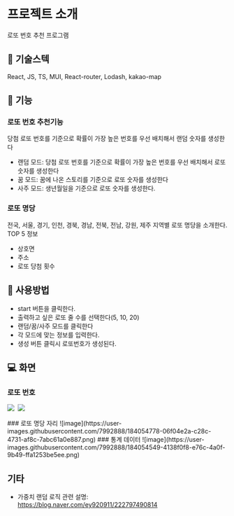 # 프로젝트 소개

로또 번호 추천 프로그램

##  :scroll: 기술스텍
React, JS, TS, MUI, React-router, Lodash, kakao-map

## :hammer: 기능

### 로또 번호 추천기능
당첨 로또 번호를 기준으로 확률이 가장 높은 번호를 우선 배치해서 랜덤 숫자를 생성한다
* 랜덤 모드: 당첨 로또 번호를 기준으로 확률이 가장 높은 번호를 우선 배치해서 로또 숫자를 생성한다
* 꿈 모드: 꿈에 나온 스토리를 기준으로 로또 숫자를 생성한다
* 사주 모드: 생년월일을 기준으로 로또 숫자를 생성한다.

### 로또 명당
전국, 서울, 경기, 인천, 경북, 경남, 전북, 전남, 강원, 제주 지역별 로또 명당을 소개한다.
TOP 5 
정보
- 상호면
- 주소
- 로또 당첨 횟수

## :bookmark_tabs: 사용방법

* start 버튼을 클릭한다.
* 출력하고 싶은 로또 줄 수를 선택한다(5, 10, 20)
* 랜덤/꿈/사주 모드를 클릭한다
* 각 모드에 맞는 정보를 입력한다.
* 생성 버튼 클릭시 로또번호가 생성된다.

## :computer: 화면
### 로또 번호
<p display='flex' >
<img src="https://user-images.githubusercontent.com/7992888/184054443-045495c8-d0fc-49ca-a838-a788be483be9.png" >
<img src=""/>
<img src="https://user-images.githubusercontent.com/7992888/184054778-06f04e2a-c28c-4731-af8c-7abc61a0e887.png"/>
</p>
### 로또 명당 자리 
![image](https://user-images.githubusercontent.com/7992888/184054778-06f04e2a-c28c-4731-af8c-7abc61a0e887.png)
### 통계 데이터
![image](https://user-images.githubusercontent.com/7992888/184054549-4138f0f8-e76c-4a0f-9b49-ffa1253be5ee.png)


## 기타

* 가중치 랜덤 로직 관련 설명: https://blog.naver.com/ey920911/222797490814
